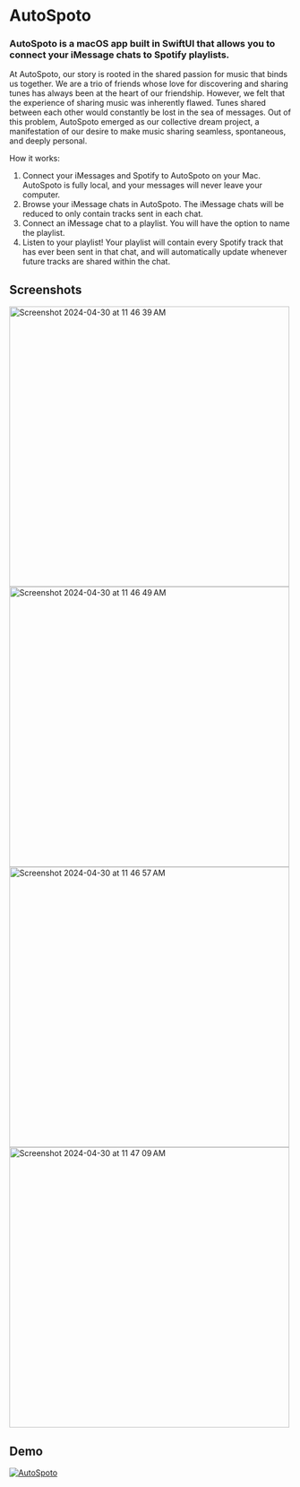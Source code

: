# AutoSpoto

### AutoSpoto is a macOS app built in SwiftUI that allows you to connect your iMessage chats to Spotify playlists.

At AutoSpoto, our story is rooted in the shared passion for music that binds us together. We are a trio of friends whose love for discovering and sharing tunes has always been at the heart of our friendship. However, we felt that the experience of sharing music was inherently flawed. Tunes shared between each other would constantly be lost in the sea of messages. Out of this problem, AutoSpoto emerged as our collective dream project, a manifestation of our desire to make music sharing seamless, spontaneous, and deeply personal.

How it works:
1. Connect your iMessages and Spotify to AutoSpoto on your Mac. AutoSpoto is fully local, and your messages will never leave your computer.
2. Browse your iMessage chats in AutoSpoto. The iMessage chats will be reduced to only contain tracks sent in each chat.
3. Connect an iMessage chat to a playlist. You will have the option to name the playlist.
4. Listen to your playlist! Your playlist will contain every Spotify track that has ever been sent in that chat, and will automatically update whenever future tracks are shared within the chat.

## Screenshots
<img width="500" alt="Screenshot 2024-04-30 at 11 46 39 AM" src="https://github.com/martinmaly21/AutoSpoto/assets/40171261/82a50904-9735-44d9-844c-02d13f01183e">
<img width="500" alt="Screenshot 2024-04-30 at 11 46 49 AM" src="https://github.com/martinmaly21/AutoSpoto/assets/40171261/ced3d6de-5d19-4f98-863a-5e788342ad7c">
<img width="500" alt="Screenshot 2024-04-30 at 11 46 57 AM" src="https://github.com/martinmaly21/AutoSpoto/assets/40171261/38840d39-a3e3-4bb7-a216-2f3a1f7455ea">
<img width="500" alt="Screenshot 2024-04-30 at 11 47 09 AM" src="https://github.com/martinmaly21/AutoSpoto/assets/40171261/ebe34087-ebb2-4671-8a15-f062b03e6a2d">

## Demo
[![AutoSpoto](https://github.com/martinmaly21/AutoSpoto/assets/40171261/1f7a41da-db1e-4b0e-9838-1d7d1d6bdb12)](https://www.instagram.com/reel/C1sfJjKSWZl/?utm_source=ig_web_copy_link&igsh=MzRlODBiNWFlZA== "AutoSpoto")
